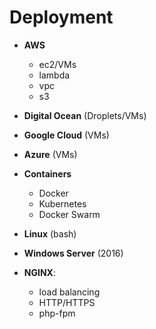 # Deployment

- __AWS__
  - ec2/VMs
  - lambda
  - vpc
  - s3

- __Digital Ocean__ (Droplets/VMs)

- __Google Cloud__ (VMs)

- __Azure__ (VMs)

- __Containers__
  - Docker
  - Kubernetes
  - Docker Swarm

- __Linux__ (bash)

- __Windows Server__ (2016)

- __NGINX__:
  - load balancing
  - HTTP/HTTPS
  - php-fpm
